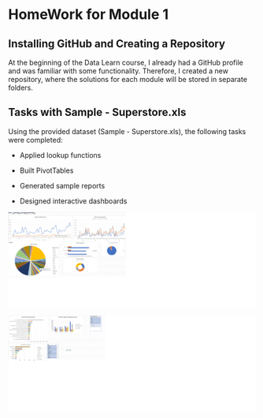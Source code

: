 # HomeWork for Module 1

## Installing GitHub and Creating a Repository

At the beginning of the Data Learn course, I already had a GitHub profile and was familiar with some functionality. 
Therefore, I created a new repository, where the solutions for each module will be stored in separate folders.


## Tasks with Sample - Superstore.xls

Using the provided dataset (Sample - Superstore.xls), the following tasks were completed:

 - Applied lookup functions

 - Built PivotTables

 - Generated sample reports

 - Designed interactive dashboards


![Dashboard](./Dashboard.png)

![Dashboard by Profit](./Dashboard%20profit.png)